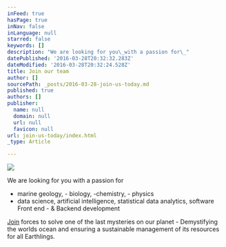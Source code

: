 ```yaml
---
inFeed: true
hasPage: true
inNav: false
inLanguage: null
starred: false
keywords: []
description: "We are looking for you\_with a passion for\_"
datePublished: '2016-03-28T20:32:32.283Z'
dateModified: '2016-03-28T20:32:24.528Z'
title: Join our team
author: []
sourcePath: _posts/2016-03-28-join-us-today.md
published: true
authors: []
publisher:
  name: null
  domain: null
  url: null
  favicon: null
url: join-us-today/index.html
_type: Article

---
```

![](https://the-grid-user-content.s3-us-west-2.amazonaws.com/b4ad9a0a-63f7-4060-b25e-3533c6849538.jpg)

We are looking for you with a passion for 

* marine geology, - biology, -chemistry, - physics
* data science, artificial intelligence, statistical data analytics, software Front end - & Backend development 

[Join][0] forces to solve one of the last mysteries on our planet - Demystifying the worlds ocean and ensuring a sustainable management of its resources for all Earthlings. 

[0]: carsten@moonwalk.me